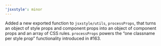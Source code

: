 ```yaml
---
'jsxstyle': minor
---
```


Added a new exported function to `jsxstyle/utils`, `processProps`, that turns an object of style props and component props into an object of component props and an array of CSS rules. `processProps` powers the “one classname per style prop” functionality introduced in #163.
